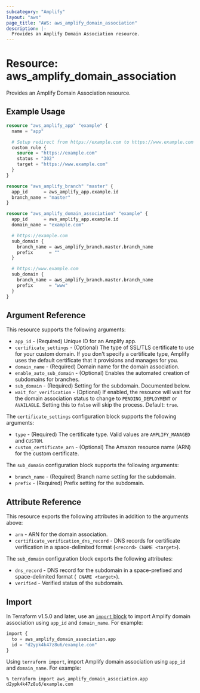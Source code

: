 ```yaml
---
subcategory: "Amplify"
layout: "aws"
page_title: "AWS: aws_amplify_domain_association"
description: |-
  Provides an Amplify Domain Association resource.
---
```


# Resource: aws_amplify_domain_association

Provides an Amplify Domain Association resource.

## Example Usage

```terraform
resource "aws_amplify_app" "example" {
  name = "app"

  # Setup redirect from https://example.com to https://www.example.com
  custom_rule {
    source = "https://example.com"
    status = "302"
    target = "https://www.example.com"
  }
}

resource "aws_amplify_branch" "master" {
  app_id      = aws_amplify_app.example.id
  branch_name = "master"
}

resource "aws_amplify_domain_association" "example" {
  app_id      = aws_amplify_app.example.id
  domain_name = "example.com"

  # https://example.com
  sub_domain {
    branch_name = aws_amplify_branch.master.branch_name
    prefix      = ""
  }

  # https://www.example.com
  sub_domain {
    branch_name = aws_amplify_branch.master.branch_name
    prefix      = "www"
  }
}
```

## Argument Reference

This resource supports the following arguments:

* `app_id` - (Required) Unique ID for an Amplify app.
* `certificate_settings` - (Optional) The type of SSL/TLS certificate to use for your custom domain. If you don't specify a certificate type, Amplify uses the default certificate that it provisions and manages for you.
* `domain_name` - (Required) Domain name for the domain association.
* `enable_auto_sub_domain` - (Optional) Enables the automated creation of subdomains for branches.
* `sub_domain` - (Required) Setting for the subdomain. Documented below.
* `wait_for_verification` - (Optional) If enabled, the resource will wait for the domain association status to change to `PENDING_DEPLOYMENT` or `AVAILABLE`. Setting this to `false` will skip the process. Default: `true`.

The `certificate_settings` configuration block supports the following arguments:

* `type` - (Required) The certificate type. Valid values are `AMPLIFY_MANAGED` and `CUSTOM`.
* `custom_certificate_arn` - (Optional) The Amazon resource name (ARN) for the custom certificate.

The `sub_domain` configuration block supports the following arguments:

* `branch_name` - (Required) Branch name setting for the subdomain.
* `prefix` - (Required) Prefix setting for the subdomain.

## Attribute Reference

This resource exports the following attributes in addition to the arguments above:

* `arn` - ARN for the domain association.
* `certificate_verification_dns_record` - DNS records for certificate verification in a space-delimited format (`<record> CNAME <target>`).

The `sub_domain` configuration block exports the following attributes:

* `dns_record` - DNS record for the subdomain in a space-prefixed and space-delimited format (` CNAME <target>`).
* `verified` - Verified status of the subdomain.

## Import

In Terraform v1.5.0 and later, use an [`import` block](https://developer.hashicorp.com/terraform/language/import) to import Amplify domain association using `app_id` and `domain_name`. For example:

```terraform
import {
  to = aws_amplify_domain_association.app
  id = "d2ypk4k47z8u6/example.com"
}
```

Using `terraform import`, import Amplify domain association using `app_id` and `domain_name`. For example:

```console
% terraform import aws_amplify_domain_association.app d2ypk4k47z8u6/example.com
```
